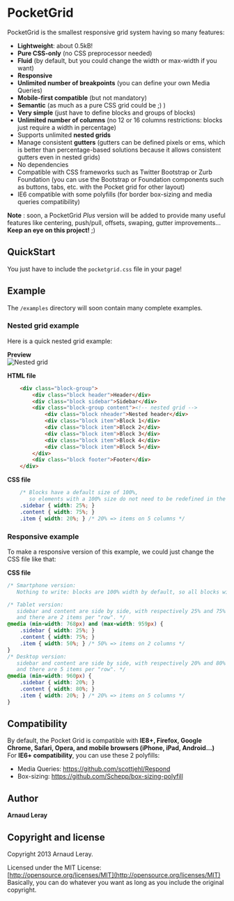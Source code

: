 # PocketGrid

PocketGrid is the smallest responsive grid system having so many features:
- **Lightweight**: about 0.5kB!
- **Pure CSS-only** (no CSS preprocessor needed)
- **Fluid** (by default, but you could change the width or max-width if you want)
- **Responsive**
- **Unlimited number of breakpoints** (you can define your own Media Queries)
- **Mobile-first compatible** (but not mandatory)
- **Semantic** (as much as a pure CSS grid could be ;) )
- **Very simple** (just have to define blocks and groups of blocks)
- **Unlimited number of columns** (no 12 or 16 columns restrictions: blocks just require a width in percentage)
- Supports unlimited **nested grids**
- Manage consistent **gutters** (gutters can be defined pixels or ems, which is better than percentage-based solutions because it allows consistent gutters even in nested grids)
- No dependencies
- Compatible with CSS frameworks such as Twitter Bootstrap or Zurb Foundation (you can use the Bootstrap or Foundation components such as buttons, tabs, etc. with the Pocket grid for other layout)
- IE6 compatible with some polyfills (for border box-sizing and media queries compatibility)

**Note** : soon, a PocketGrid *Plus* version will be added to provide many useful features like centering, push/pull, offsets, swaping, gutter improvements...  
**Keep an eye on this project!** ;)

## QuickStart

You just have to include the `pocketgrid.css` file in your page!

## Example
The `/examples` directory will soon contain many complete examples.

### Nested grid example
Here is a quick nested grid example:

**Preview**  
![Nested grid](http://i.imgur.com/DYFRDP2.png)

**HTML file**  
```HTML
    <div class="block-group">
        <div class="block header">Header</div>
        <div class="block sidebar">Sidebar</div>
        <div class="block-group content"><!-- nested grid -->
            <div class="block nheader">Nested header</div>
            <div class="block item">Block 1</div>
            <div class="block item">Block 2</div>
            <div class="block item">Block 3</div>
            <div class="block item">Block 4</div>
            <div class="block item">Block 5</div>
        </div>
        <div class="block footer">Footer</div>
    </div>
```

**CSS file**  
```CSS
    /* Blocks have a default size of 100%,
       so elements with a 100% size do not need to be redefined in the CSS. */
    .sidebar { width: 25%; }
    .content { width: 75%; }
    .item { width: 20%; } /* 20% => items on 5 columns */
```

### Responsive example
To make a responsive version of this example, we could just change the CSS file like that:

**CSS file**  
```CSS
/* Smartphone version:
   Nothing to write: blocks are 100% width by default, so all blocks will be put below each other. */

/* Tablet version:
   sidebar and content are side by side, with respectively 25% and 75% of the grid width,
   and there are 2 items per "row". */
@media (min-width: 768px) and (max-width: 959px) {
    .sidebar { width: 25%; }
    .content { width: 75%; }
    .item { width: 50%; } /* 50% => items on 2 columns */
}
/* Desktop version:
   sidebar and content are side by side, with respectively 20% and 80% of the grid width,
   and there are 5 items per "row". */
@media (min-width: 960px) {
    .sidebar { width: 20%; }
    .content { width: 80%; }
    .item { width: 20%; } /* 20% => items on 5 columns */
}
```

## Compatibility
By default, the Pocket Grid is compatible with **IE8+, Firefox, Google Chrome, Safari, Opera, and mobile browsers (iPhone, iPad, Android...)**  
For **IE6+ compatibility**, you can use these 2 polyfills:
- Media Queries: https://github.com/scottjehl/Respond
- Box-sizing: https://github.com/Schepp/box-sizing-polyfill

## Author

**Arnaud Leray**

## Copyright and license

Copyright 2013 Arnaud Leray.

Licensed under the MIT License:  
[http://opensource.org/licenses/MIT](http://opensource.org/licenses/MIT)  
Basically, you can do whatever you want as long as you include the original copyright.
